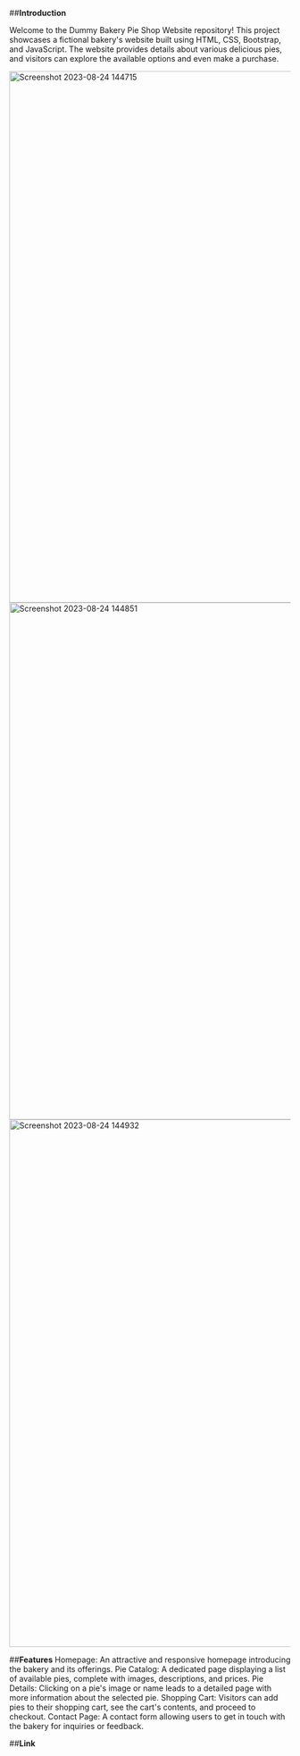 
##**Introduction**

Welcome to the Dummy Bakery Pie Shop Website repository! This project showcases a fictional bakery's website built using HTML, CSS, Bootstrap, and JavaScript. The website provides details about various delicious pies, and visitors can explore the available options and even make a purchase.

<img width="952" alt="Screenshot 2023-08-24 144715" src="https://github.com/sanjana0220/Pieshop-Website-Dummy/assets/68190849/dcb41256-d4ea-43ea-a178-117a42953363">
<img width="926" alt="Screenshot 2023-08-24 144851" src="https://github.com/sanjana0220/Pieshop-Website-Dummy/assets/68190849/a85779e2-9033-4e8a-9c29-a52d16d344d8">
<img width="945" alt="Screenshot 2023-08-24 144932" src="https://github.com/sanjana0220/Pieshop-Website-Dummy/assets/68190849/0c01d10e-8b17-40b6-9bc7-3b5550292b29">

##**Features**
Homepage: An attractive and responsive homepage introducing the bakery and its offerings.
Pie Catalog: A dedicated page displaying a list of available pies, complete with images, descriptions, and prices.
Pie Details: Clicking on a pie's image or name leads to a detailed page with more information about the selected pie.
Shopping Cart: Visitors can add pies to their shopping cart, see the cart's contents, and proceed to checkout.
Contact Page: A contact form allowing users to get in touch with the bakery for inquiries or feedback.

##**Link** 
